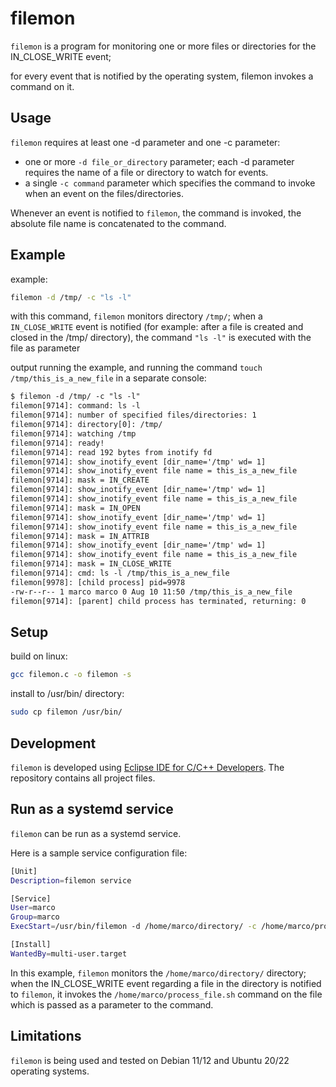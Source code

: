 # filemon

`filemon` is a program for monitoring one or more files or directories for the IN_CLOSE_WRITE event; 

for every event that is notified by the operating system, filemon invokes a command on it.


## Usage

`filemon` requires at least one -d parameter and one -c parameter:

- one or more `-d file_or_directory` parameter; each -d parameter requires the name of a file or directory to watch for events.
- a single `-c command` parameter which specifies the command to invoke when an event on the files/directories.

Whenever an event is notified to `filemon`, the command is invoked, the absolute file name is concatenated to the command.


## Example

 example: 
 ```bash
 filemon -d /tmp/ -c "ls -l"
 ```

with this command, `filemon` monitors directory `/tmp/`; when a `IN_CLOSE_WRITE` event is notified 
(for example: after a file is created and closed in the /tmp/ directory),
 the command `"ls -l"` is executed with the file as parameter
 
 output running the example, and running the command  `touch /tmp/this_is_a_new_file` in a separate console:
 
 ```txt 
$ filemon -d /tmp/ -c "ls -l"
filemon[9714]: command: ls -l
filemon[9714]: number of specified files/directories: 1
filemon[9714]: directory[0]: /tmp/
filemon[9714]: watching /tmp
filemon[9714]: ready!
filemon[9714]: read 192 bytes from inotify fd
filemon[9714]: show_inotify_event [dir_name='/tmp' wd= 1] 
filemon[9714]: show_inotify_event file name = this_is_a_new_file 
filemon[9714]: mask = IN_CREATE 
filemon[9714]: show_inotify_event [dir_name='/tmp' wd= 1] 
filemon[9714]: show_inotify_event file name = this_is_a_new_file 
filemon[9714]: mask = IN_OPEN 
filemon[9714]: show_inotify_event [dir_name='/tmp' wd= 1] 
filemon[9714]: show_inotify_event file name = this_is_a_new_file 
filemon[9714]: mask = IN_ATTRIB 
filemon[9714]: show_inotify_event [dir_name='/tmp' wd= 1] 
filemon[9714]: show_inotify_event file name = this_is_a_new_file 
filemon[9714]: mask = IN_CLOSE_WRITE 
filemon[9714]: cmd: ls -l /tmp/this_is_a_new_file
filemon[9978]: [child process] pid=9978
-rw-r--r-- 1 marco marco 0 Aug 10 11:50 /tmp/this_is_a_new_file
filemon[9714]: [parent] child process has terminated, returning: 0
 ```
 


## Setup

build on linux:

```bash
gcc filemon.c -o filemon -s
```

install to /usr/bin/ directory: 
```bash
sudo cp filemon /usr/bin/
```

## Development
`filemon` is developed using [Eclipse IDE for C/C++ Developers](https://www.eclipse.org/downloads/packages/release/2023-06/r/eclipse-ide-cc-developers).
The repository contains all project files.



## Run as a systemd service

`filemon` can be run as a systemd service.

Here is a sample service configuration file:

```bash
[Unit]
Description=filemon service

[Service]
User=marco
Group=marco
ExecStart=/usr/bin/filemon -d /home/marco/directory/ -c /home/marco/process_file.sh

[Install]
WantedBy=multi-user.target
```

In this example, `filemon` monitors the `/home/marco/directory/` directory; 
when the IN_CLOSE_WRITE event regarding a file in the directory is notified to `filemon`,
it invokes the `/home/marco/process_file.sh` command on the file which is passed as a parameter to the command.


## Limitations

`filemon` is being used and tested on Debian 11/12 and Ubuntu 20/22 operating systems.
